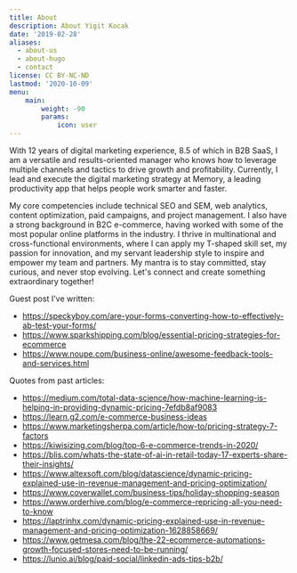 ```yaml
---
title: About
description: About Yigit Kocak
date: '2019-02-28'
aliases:
  - about-us
  - about-hugo
  - contact
license: CC BY-NC-ND
lastmod: '2020-10-09'
menu:
    main: 
        weight: -90
        params:
            icon: user
---
```

With 12 years of digital marketing experience, 8.5 of which in B2B SaaS, I am a versatile and results-oriented manager who knows how to leverage multiple channels and tactics to drive growth and profitability. Currently, I lead and execute the digital marketing strategy at Memory, a leading productivity app that helps people work smarter and faster.

My core competencies include technical SEO and SEM, web analytics, content optimization, paid campaigns, and project management. I also have a strong background in B2C e-commerce, having worked with some of the most popular online platforms in the industry. I thrive in multinational and cross-functional environments, where I can apply my T-shaped skill set, my passion for innovation, and my servant leadership style to inspire and empower my team and partners. My mantra is to stay committed, stay curious, and never stop evolving. Let's connect and create something extraordinary together!

Guest post I've written:
* https://speckyboy.com/are-your-forms-converting-how-to-effectively-ab-test-your-forms/
* https://www.sparkshipping.com/blog/essential-pricing-strategies-for-ecommerce
* https://www.noupe.com/business-online/awesome-feedback-tools-and-services.html

Quotes from past articles:
* https://medium.com/total-data-science/how-machine-learning-is-helping-in-providing-dynamic-pricing-7efdb8af9083
* https://learn.g2.com/e-commerce-business-ideas
* https://www.marketingsherpa.com/article/how-to/pricing-strategy-7-factors
* https://kiwisizing.com/blog/top-6-e-commerce-trends-in-2020/
* https://blis.com/whats-the-state-of-ai-in-retail-today-17-experts-share-their-insights/
* https://www.altexsoft.com/blog/datascience/dynamic-pricing-explained-use-in-revenue-management-and-pricing-optimization/
* https://www.coverwallet.com/business-tips/holiday-shopping-season
* https://www.orderhive.com/blog/e-commerce-repricing-all-you-need-to-know
* https://laptrinhx.com/dynamic-pricing-explained-use-in-revenue-management-and-pricing-optimization-1628858669/
* https://www.getmesa.com/blog/the-22-ecommerce-automations-growth-focused-stores-need-to-be-running/
* https://lunio.ai/blog/paid-social/linkedin-ads-tips-b2b/